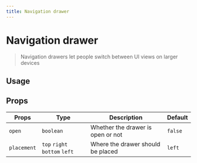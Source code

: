 ```yaml
---
title: Navigation drawer
---
```


# Navigation drawer

> Navigation drawers let people switch between UI views on larger devices

## Usage

<usage name="navigation-drawer"></usage>

## Props

| Props       | Type                          | Description                       | Default |
| ----------- | ----------------------------- | --------------------------------- | ------- |
| `open`      | `boolean`                     | Whether the drawer is open or not | `false` |
| `placement` | `top` `right` `bottom` `left` | Where the drawer should be placed | `left`  |
